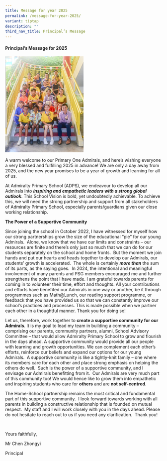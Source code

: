 ```yaml
---
title: Message for year 2025
permalink: /message-for-year-2025/
variant: tiptap
description: ""
third_nav_title: Principal’s Message
---
```

<h4><strong>Principal’s Message for 2025</strong></h4>
<div class="isomer-image-wrapper">
<img style="width: 50%;" height="auto" width="100%" alt="" src="/images/Page_2_v3.jpg">
</div>
<p>A warm welcome to our Primary One Admirals, and here’s wishing everyone
a very blessed and fulfilling 2025 in advance! We are only a day away from
2025, and the new year promises to be a year of growth and learning for
all of us.</p>
<p>At Admiralty Primary School (ADPS), we endeavour to develop all our Admirals
into <strong><em>inspiring and empathetic leaders with a strong global outlook</em></strong>.
This School Vision is bold, yet undoubtedly achievable. To achieve this,
we will need the strong partnership and support from all stakeholders of
Admiralty Primary School, especially parents/guardians given our close
working relationship.</p>
<p></p>
<p><strong>The Power of a Supportive Community</strong>
</p>
<p>Since joining the school in October 2022, I have witnessed for myself
how our strong partnerships grow the size of the educational “pie” for
our young Admirals.&nbsp; Alone, we know that we have our limits and constraints
– our resources are finite and there’s only just so much that we can do
for our students separately on the school and home fronts.&nbsp; But the
moment we join hands and put our hearts and heads together to develop our
Admirals, our students’ growth is accelerated.&nbsp; The whole is certainly <strong><em>more than</em></strong> the
sum of its parts, as the saying goes. &nbsp;In 2024, the intentional and
meaningful involvement of many parents and PSG members encouraged me and
further strengthens the point that I have made. I am grateful towards parents
for coming in to volunteer their time, effort and thoughts. All your contributions
and efforts have benefited our Admirals in one way or another, be it through
programmes such as Math@Lunch, our reading support programme, or feedback
that you have provided us so that we can constantly improve our school’s
practices and processes. This is made possible when we partner each other
in a thoughtful manner. Thank you for doing so!</p>
<p>Let us, therefore, work together to <strong>create a supportive community for our Admirals</strong>.
It is my goal to lead my team in building a community – comprising our
parents, community partners, alumni, School Advisory Committee – that would
allow Admiralty Primary School to grow and flourish in the days ahead.
A supportive community would provide all our people with learning and growth
opportunities. We can complement each other’s efforts, reinforce our beliefs
and expand our options for our young Admirals.&nbsp; A supportive community
is like a tightly-knit family – one where its members care for each other
and place strong emphasis on helping the others do well.&nbsp; Such is
the power of a supportive community, and I envisage our Admirals benefitting
from it. &nbsp;Our Admirals are very much part of this community too! We
would hence like to grow them into empathetic and inspiring students who
care for <strong>others</strong> and are <strong>not self-centred</strong>.</p>
<p>The Home-School partnership remains the most critical and fundamental
part of this supportive community.&nbsp; I look forward towards working
with all parents in building a constructive relationship that is founded
on mutual respect.&nbsp; My staff and I will work closely with you in the
days ahead. Please do not hesitate to reach out to us if you need any clarification.&nbsp;
Thank you!</p>
<p>&nbsp;</p>
<p>Yours faithfully,</p>
<p>Mr Chen Zhongyi</p>
<p>Principal</p>